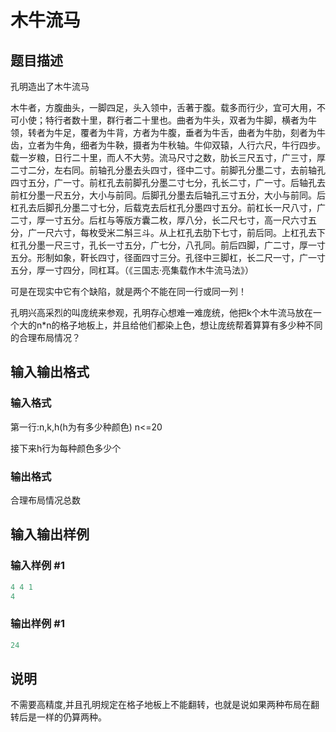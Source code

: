 # 木牛流马

## 题目描述

孔明造出了木牛流马

木牛者，方腹曲头，一脚四足，头入领中，舌著于腹。载多而行少，宜可大用，不可小使；特行者数十里，群行者二十里也。曲者为牛头，双者为牛脚，横者为牛领，转者为牛足，覆者为牛背，方者为牛腹，垂者为牛舌，曲者为牛肋，刻者为牛齿，立者为牛角，细者为牛鞅，摄者为牛秋轴。牛仰双辕，人行六尺，牛行四步。载一岁粮，日行二十里，而人不大劳。流马尺寸之数，肋长三尺五寸，广三寸，厚二寸二分，左右同。前轴孔分墨去头四寸，径中二寸。前脚孔分墨二寸，去前轴孔四寸五分，广一寸。前杠孔去前脚孔分墨二寸七分，孔长二寸，广一寸。后轴孔去前杠分墨一尺五分，大小与前同。后脚孔分墨去后轴孔三寸五分，大小与前同。后杠孔去后脚孔分墨二寸七分，后载克去后杠孔分墨四寸五分。前杠长一尺八寸，广二寸，厚一寸五分。后杠与等版方囊二枚，厚八分，长二尺七寸，高一尺六寸五分，广一尺六寸，每枚受米二斛三斗。从上杠孔去肋下七寸，前后同。上杠孔去下杠孔分墨一尺三寸，孔长一寸五分，广七分，八孔同。前后四脚，广二寸，厚一寸五分。形制如象，靬长四寸，径面四寸三分。孔径中三脚杠，长二尺一寸，广一寸五分，厚一寸四分，同杠耳。（《三国志·亮集载作木牛流马法》）

可是在现实中它有个缺陷，就是两个不能在同一行或同一列！

孔明兴高采烈的叫庞统来参观，孔明存心想难一难庞统，他把k个木牛流马放在一个大的n\*n的格子地板上，并且给他们都染上色，想让庞统帮着算算有多少种不同的合理布局情况？

## 输入输出格式

### 输入格式

第一行:n,k,h(h为有多少种颜色) n<=20

接下来h行为每种颜色多少个

### 输出格式

合理布局情况总数

## 输入输出样例

### 输入样例 #1

```cpp
4 4 1
4
```


### 输出样例 #1

```cpp
24
```


## 说明

不需要高精度,并且孔明规定在格子地板上不能翻转，也就是说如果两种布局在翻转后是一样的仍算两种。

